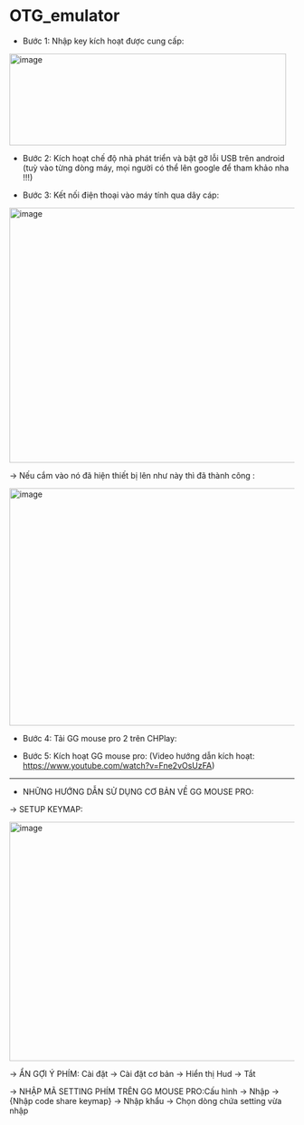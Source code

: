 # OTG_emulator
- Bước 1: Nhập key kích hoạt được cung cấp:

<img width="489" height="162" alt="image" src="https://github.com/user-attachments/assets/76cf22fa-47ef-408e-8813-cc36d0cb59d4" />

- Bước 2: Kích hoạt chế độ nhà phát triển và bật gỡ lỗi USB trên android (tuỳ vào từng dòng máy, mọi người có thể lên google để tham khảo nha !!!)

- Bước 3: Kết nối điện thoại vào máy tính qua dây cáp:

<img width="550" height="450" alt="image" src="https://github.com/user-attachments/assets/084f0437-d063-4340-b7f0-20cfc9279a3b" />

-> Nếu cắm vào nó đã hiện thiết bị lên như này thì đã thành công :

<img width="647" height="419" alt="image" src="https://github.com/user-attachments/assets/db3155d4-7eab-4b10-9ab9-c031a49e74f5" />

- Bước 4: Tải GG mouse pro 2 trên CHPlay:

- Bước 5: Kích hoạt GG mouse pro: (Video hướng dẫn kích hoạt: https://www.youtube.com/watch?v=Fne2vOsUzFA)

--------------------------------------------------------------------------------------------------------------------------------------------

- NHỮNG HƯỚNG DẪN SỬ DỤNG CƠ BẢN VỀ GG MOUSE PRO:

-> SETUP KEYMAP:

<img width="940" height="422" alt="image" src="https://github.com/user-attachments/assets/a919dd89-d677-4b33-a614-c2173041ac0c" />

-> ẨN GỢI Ý PHÍM: Cài đặt -> Cài đặt cơ bản -> Hiển thị Hud -> Tắt

-> NHẬP MÃ SETTING PHÍM TRÊN GG MOUSE PRO:Cấu hình -> Nhập -> {Nhập code share keymap} -> Nhập khẩu -> Chọn dòng chứa setting vừa nhập
